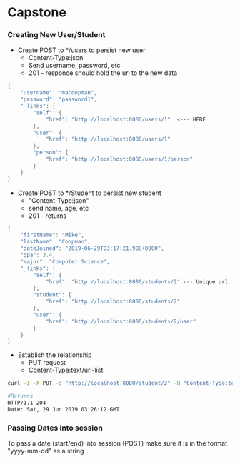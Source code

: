 # Capstone



### Creating New User/Student
* Create POST to */users to persist new user
    * Content-Type:json
    * Send username, password, etc
    * 201 - responce should hold the url to the new data 
```java
{
    "username": "macoopman",
    "password": "password1",
    "_links": {
        "self": {
            "href": "http://localhost:8080/users/1"  <--- HERE
        },
        "user": {
            "href": "http://localhost:8080/users/1"
        },
        "person": {
            "href": "http://localhost:8080/users/1/person"
        }
    }
}
```
    
* Create POST to */Student to persist new student
    * "Content-Type:json"
    * send name, age, etc
    * 201 - returns
```java
{
    "firstName": "Mike",
    "lastName": "Coopman",
    "dateJoined": "2019-06-29T03:17:21.988+0000",
    "gpa": 3.4,
    "major": "Computer Science",
    "_links": {
        "self": {
            "href": "http://localhost:8080/students/2" <-- Unique url
        },
        "student": {
            "href": "http://localhost:8080/students/2"
        },
        "user": {
            "href": "http://localhost:8080/students/2/user"
        }
    }
}
```
    
* Establish the relationship 
    * PUT request
    * Content-Type:text/uri-list
 ```bash
 curl -i -X PUT -d "http://localhost:8080/student/2" -H "Content-Type:text/uri-list" http://localhost:8080/users/1/person
 
 #Returns 
 HTTP/1.1 204 
 Date: Sat, 29 Jun 2019 03:26:12 GMT

 ```
 
 ### Passing Dates into session
 
 To pass a date (start/end) into session (POST) make sure it is in the format "yyyy-mm-dd" as a string
 
